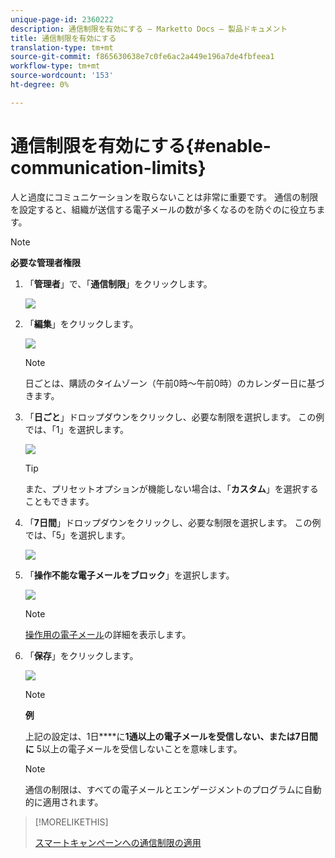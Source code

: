 ```yaml
---
unique-page-id: 2360222
description: 通信制限を有効にする — Marketto Docs — 製品ドキュメント
title: 通信制限を有効にする
translation-type: tm+mt
source-git-commit: f865630638e7c0fe6ac2a449e196a7de4fbfeea1
workflow-type: tm+mt
source-wordcount: '153'
ht-degree: 0%

---
```



# 通信制限を有効にする{#enable-communication-limits}

人と過度にコミュニケーションを取らないことは非常に重要です。 通信の制限を設定すると、組織が送信する電子メールの数が多くなるのを防ぐのに役立ちます。

>[!NOTE]
>
>**必要な管理者権限**

1. 「**管理者**」で、「**通信制限**」をクリックします。

   ![](assets/image2014-9-18-15-3a53-3a37.png)

1. 「**編集**」をクリックします。

   ![](assets/image2014-9-18-15-3a53-3a47.png)

   >[!NOTE]
   >
   >日ごとは、購読のタイムゾーン（午前0時～午前0時）のカレンダー日に基づきます。

1. 「**日ごと**」ドロップダウンをクリックし、必要な制限を選択します。 この例では、「1」を選択します。

   ![](assets/three.png)

   >[!TIP]
   >
   >また、プリセットオプションが機能しない場合は、「**カスタム**」を選択することもできます。

1. 「**7日間**」ドロップダウンをクリックし、必要な制限を選択します。 この例では、「5」を選択します。

   ![](assets/four.png)

1. 「**操作不能な電子メールをブロック**」を選択します。

   ![](assets/five.png)

   >[!NOTE]
   >
   >[操作用の電子メール](/help/marketo/product-docs/email-marketing/general/functions-in-the-editor/make-an-email-operational.md)の詳細を表示します。

1. 「**保存**」をクリックします。

   ![](assets/six.png)

   >[!NOTE]
   >
   >**例**
   >
   >上記の設定は、1日&#x200B;****&#x200B;に&#x200B;**1通以上の電子メールを受信しない、または7日間に** 5以上の電子メールを受信しないことを意味します。

   >[!NOTE]
   >
   >通信の制限は、すべての電子メールとエンゲージメントのプログラムに自動的に適用されます。

>[!MORELIKETHIS]
>
>[スマートキャンペーンへの通信制限の適用](/help/marketo/product-docs/core-marketo-concepts/smart-campaigns/using-smart-campaigns/apply-communication-limits-to-smart-campaign.md)
